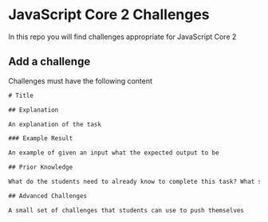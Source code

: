 # JavaScript Core 2 Challenges

In this repo you will find challenges appropriate for JavaScript Core 2

## Add a challenge

Challenges must have the following content

```txt
# Title

## Explanation

An explanation of the task

### Example Result

An example of given an input what the expected output to be

## Prior Knowledge

What do the students need to already know to complete this task? What skills with it help them develop?

## Advanced Challenges

A small set of challenges that students can use to push themselves

```
